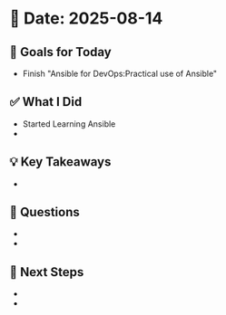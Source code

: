 # 📅 Date: 2025-08-14

## 🎯 Goals for Today

- Finish "Ansible for DevOps:Practical use of Ansible"

## ✅ What I Did

- Started Learning Ansible
-

## 💡 Key Takeaways

-

## 🧠 Questions

-
-

## 📌 Next Steps

-
-
